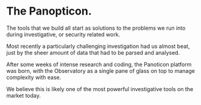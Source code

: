 # The Panopticon.

The tools that we build all start as solutions to the problems we run into during investigative, or security related work.

Most recently a particularly challenging investigation had us almost beat, just by the sheer amount of data that had to be parsed and analysed.

After some weeks of intense research and coding, the Panoticon platform was born, with the Observatory as a single pane of glass on top to manage complexity with ease.

We believe this is likely one of the most powerful investigative tools on the market today.

